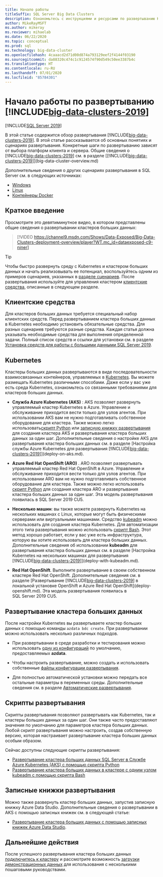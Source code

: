 ```yaml
---
title: Начало работы
titleSuffix: SQL Server Big Data Clusters
description: Ознакомьтесь с инструкциями и ресурсами по развертыванию Кластеров больших данных SQL Server.
author: MikeRayMSFT
ms.author: mikeray
ms.reviewer: mihaelab
ms.date: 06/22/2020
ms.topic: conceptual
ms.prod: sql
ms.technology: big-data-cluster
ms.openlocfilehash: 4caaacd2d71d00d874a793129eef2f4144f03190
ms.sourcegitcommit: da88320c474c1c9124574f90d549c50ee3387b4c
ms.translationtype: HT
ms.contentlocale: ru-RU
ms.lasthandoff: 07/01/2020
ms.locfileid: "85784301"
---
```

# <a name="get-started-with-big-data-clusters-2019-deployment"></a>Начало работы по развертыванию [!INCLUDE[big-data-clusters-2019](../includes/ssbigdataclusters-ss-nover.md)]

[!INCLUDE[SQL Server 2019](../includes/applies-to-version/sqlserver2019.md)]

В этой статье содержится обзор развертывания [!INCLUDE[big-data-clusters-2019](../includes/ssbigdataclusters-ss-nover.md)]. В этой статье рассказывается об основных понятиях и сценариях развертывания. Конкретные шаги по развертыванию зависят от выбора платформ клиента и сервера. Общие сведения о [!INCLUDE[big-data-clusters-2019](../includes/ssbigdataclusters-ss-nover.md)] см. в разделе [[!INCLUDE[big-data-clusters-2019](../includes/ssbigdataclusters-ver15.md)]](big-data-cluster-overview.md)

Дополнительные сведения о других сценариях развертывания в SQL Server см. в следующих источниках:

- [Windows](../database-engine/install-windows/install-sql-server.md)
- [Linux](../linux/sql-server-linux-setup.md)
- [Контейнеры Docker](../linux/sql-server-linux-configure-docker.md)

## <a name="quick-introduction"></a>Краткое введение 

Просмотрите это девятиминутное видео, в котором представлены общие сведения о развертывании кластеров больших данных:

> [!VIDEO https://channel9.msdn.com/Shows/Data-Exposed/Big-Data-Clusters-deployment-overview/player?WT.mc_id=dataexposed-c9-niner]


> [!TIP]
> Чтобы быстро развернуть среду с Kubernetes и кластером больших данных и начать реализовывать ее потенциал, воспользуйтесь одним из примеров сценариев, указанных в [разделе сценариев](#scripts). После развертывания используйте для управления кластером [клиентские средства](#tools), описанные в следующем разделе.


## <a name="client-tools"></a><a id="tools"></a> Клиентские средства

Для кластеров больших данных требуется специальный набор клиентских средств. Перед развертыванием кластера больших данных в Kubernetes необходимо установить обязательные средства. Для разных сценариев требуются разные средства. Каждая статья должна указывать необходимые средства для выполнения определенной задачи. Полный список средств и ссылки для установки см. в разделе [Установка средств для работы с большими данными SQL Server 2019](deploy-big-data-tools.md).

## <a name="kubernetes"></a>Kubernetes

Кластеры больших данных развертываются в виде последовательности взаимосвязанных контейнеров, управляемых в [Kubernetes](https://kubernetes.io/docs/home). Вы можете размещать Kubernetes различными способами. Даже если у вас уже есть среда Kubernetes, ознакомьтесь со связанными требованиями для кластеров больших данных.

- **Служба Azure Kubernetes (AKS)** : AKS позволяет развернуть управляемый кластер Kubernetes в Azure. Управление и обслуживание приходится вести только для узлов агентов. При использовании AKS вам не нужно подготавливать собственное оборудование для кластера. Также можно легко использовать[скрипт Python](quickstart-big-data-cluster-deploy.md) или [записную книжку развертывания](notebooks-deploy.md) для создания кластера AKS и развертывания кластера больших данных за один шаг. Дополнительные сведения о настройке AKS для развертывания кластера больших данных см. в разделе [Настройка службы Azure Kubernetes для развертывания [!INCLUDE[big-data-clusters-2019](../includes/ssbigdataclusters-ver15.md)]](deploy-on-aks.md).

- **Azure Red Hat OpenShift (ARO)** . ARO позволяет развертывать управляемый кластер Red Hat OpenShift в Azure. Управление и обслуживание приходится вести только для узлов агентов. При использовании ARO вам не нужно подготавливать собственное оборудование для кластера. Также можно легко использовать [скрипт Python](quickstart-big-data-cluster-deploy-aro.md) для создания кластера ARO и развертывания кластера больших данных за один шаг. Эта модель развертывания появилась в SQL Server 2019 CU5. 

- **Несколько машин**: вы также можете развернуть Kubernetes на нескольких машинах с Linux, которые могут быть физическими серверами или виртуальными машинами. Средство [kubeadm](https://kubernetes.io/docs/setup/independent/create-cluster-kubeadm/) можно использовать для создания кластера Kubernetes. Для автоматизации этого типа развертывания можно использовать [скрипт Bash](deployment-script-single-node-kubeadm.md). Этот метод хорошо работает, если у вас уже есть инфраструктура, которую вы хотите использовать для кластера больших данных. Дополнительные сведения об использовании **kubeadm** для развертывания кластера больших данных см. в разделе [Настройка Kubernetes на нескольких машинах для развертывания [!INCLUDE[big-data-clusters-2019](../includes/ssbigdataclusters-ver15.md)]](deploy-with-kubeadm.md).

- **Red Hat OpenShift**. Выполните развертывание в своем собственном кластере Red Hat OpenShift. Дополнительные сведения см. в разделе [Развертывание [!INCLUDE[big-data-clusters-2019](../includes/ssbigdataclusters-ss-nover.md)] в локальной установке OpenShift и Azure Red Hat OpenShift](deploy-openshift.md). Эта модель развертывания появилась в SQL Server 2019 CU5.

## <a name="deploy-a-big-data-cluster"></a>Развертывание кластера больших данных

После настройки Kubernetes вы развертываете кластер больших данных с помощью команды `azdata bdc create`. При развертывании можно использовать несколько различных подходов.

- При развертывании в среде разработки и тестирования можно использовать [одну из конфигураций](deployment-guidance.md#deploy) по умолчанию, предоставляемых **azdata**.

- Чтобы настроить развертывание, можно создать и использовать собственные [файлы конфигурации развертывания](deployment-guidance.md#configfile).

- Для полностью автоматической установки можно передать все остальные параметры в переменных среды. Дополнительные сведения см. в разделе [Автоматические развертывания](deployment-guidance.md#unattended).


## <a name="deployment-scripts"></a><a id="scripts"></a>Скрипты развертывания

Скрипты развертывания позволяют развертывать как Kubernetes, так и кластеры больших данных за один шаг. Они также часто предоставляют значения по умолчанию для параметров кластера больших данных. Любой скрипт развертывания можно настроить, создав собственную версию, которая настраивает развертывание кластера больших данных особым образом.

Сейчас доступны следующие скрипты развертывания:

- [Развертывание кластера больших данных SQL Server в Службе Azure Kubernetes (AKS) с помощью скрипта Python](quickstart-big-data-cluster-deploy.md)
- [Развертывание кластера больших данных в кластере с одним узлом kubeadm с помощью скрипта Bash](deployment-script-single-node-kubeadm.md)

## <a name="deployment-notebooks"></a>Записные книжки развертывания

Можно также развернуть кластер больших данных, запустив записную книжку Azure Data Studio. Дополнительные сведения о развертывании в AKS с помощью записных книжек см. в следующей статье:

- [Развертывание кластера больших данных с помощью записных книжек Azure Data Studio](notebooks-deploy.md).

## <a name="next-steps"></a>Дальнейшие действия

После успешного развертывания кластера больших данных [подключитесь к кластеру](connect-to-big-data-cluster.md) и рассмотрите возможность [загрузки демонстрационных данных](tutorial-load-sample-data.md) для использования с несколькими пошаговыми руководствами.
